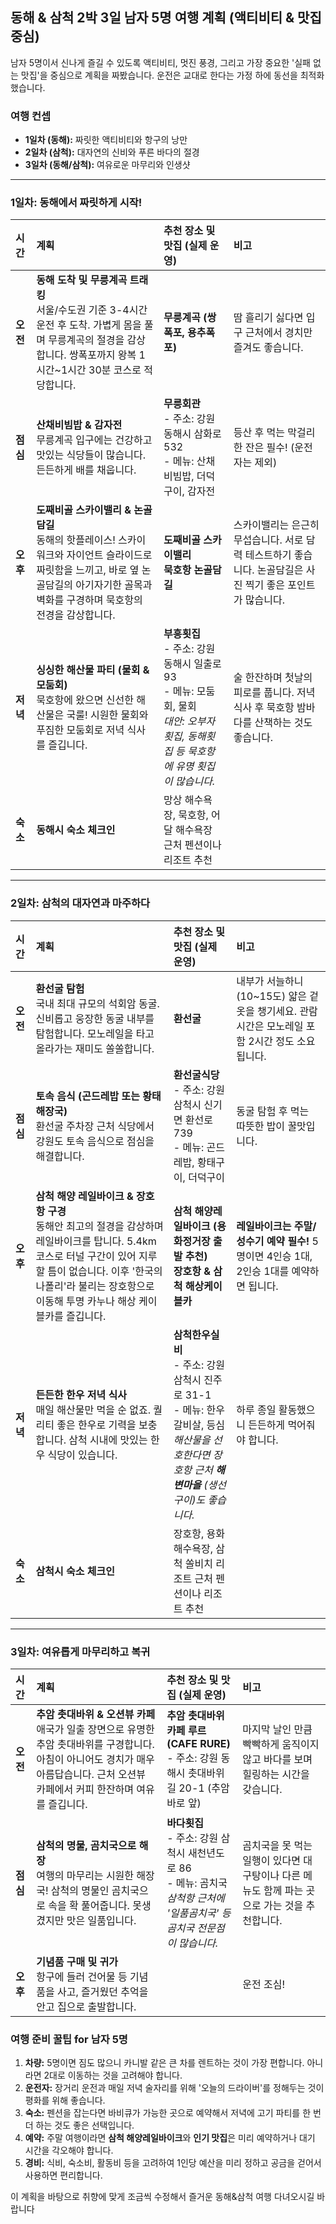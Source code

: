 ## 동해 & 삼척 2박 3일 남자 5명 여행 계획 (액티비티 & 맛집 중심)

남자 5명이서 신나게 즐길 수 있도록 액티비티, 멋진 풍경, 그리고 가장 중요한 '실패 없는 맛집'을 중심으로 계획을 짜봤습니다. 운전은 교대로 한다는 가정 하에 동선을 최적화했습니다.

### **여행 컨셉**
*   **1일차 (동해):** 짜릿한 액티비티와 항구의 낭만
*   **2일차 (삼척):** 대자연의 신비와 푸른 바다의 절경
*   **3일차 (동해/삼척):** 여유로운 마무리와 인생샷

---

### **1일차: 동해에서 짜릿하게 시작!**

| 시간 | 계획 | 추천 장소 및 맛집 (실제 운영) | 비고 |
| :--- | :--- | :--- | :--- |
| **오전** | **동해 도착 및 무릉계곡 트래킹**<br/>서울/수도권 기준 3-4시간 운전 후 도착. 가볍게 몸을 풀며 무릉계곡의 절경을 감상합니다. 쌍폭포까지 왕복 1시간~1시간 30분 코스로 적당합니다. | **무릉계곡 (쌍폭포, 용추폭포)** | 땀 흘리기 싫다면 입구 근처에서 경치만 즐겨도 좋습니다. |
| **점심** | **산채비빔밥 & 감자전**<br/>무릉계곡 입구에는 건강하고 맛있는 식당들이 많습니다. 든든하게 배를 채웁니다. | **무릉회관**<br/>- 주소: 강원 동해시 삼화로 532<br/>- 메뉴: 산채비빔밥, 더덕구이, 감자전 | 등산 후 먹는 막걸리 한 잔은 필수! (운전자는 제외) |
| **오후** | **도째비골 스카이밸리 & 논골담길**<br/>동해의 핫플레이스! 스카이워크와 자이언트 슬라이드로 짜릿함을 느끼고, 바로 옆 논골담길의 아기자기한 골목과 벽화를 구경하며 묵호항의 전경을 감상합니다. | **도째비골 스카이밸리**<br/>**묵호항 논골담길** | 스카이밸리는 은근히 무섭습니다. 서로 담력 테스트하기 좋습니다. 논골담길은 사진 찍기 좋은 포인트가 많습니다. |
| **저녁** | **싱싱한 해산물 파티 (물회 & 모둠회)**<br/>묵호항에 왔으면 신선한 해산물은 국룰! 시원한 물회와 푸짐한 모둠회로 저녁 식사를 즐깁니다. | **부흥횟집**<br/>- 주소: 강원 동해시 일출로 93<br/>- 메뉴: 모둠회, 물회<br/>*대안: 오부자횟집, 동해횟집 등 묵호항에 유명 횟집이 많습니다.* | 술 한잔하며 첫날의 피로를 풉니다. 저녁 식사 후 묵호항 밤바다를 산책하는 것도 좋습니다. |
| **숙소** | **동해시 숙소 체크인** | 망상 해수욕장, 묵호항, 어달 해수욕장 근처 펜션이나 리조트 추천 |

---

### **2일차: 삼척의 대자연과 마주하다**

| 시간 | 계획 | 추천 장소 및 맛집 (실제 운영) | 비고 |
| :--- | :--- | :--- | :--- |
| **오전** | **환선굴 탐험**<br/>국내 최대 규모의 석회암 동굴. 신비롭고 웅장한 동굴 내부를 탐험합니다. 모노레일을 타고 올라가는 재미도 쏠쏠합니다. | **환선굴** | 내부가 서늘하니(10~15도) 얇은 겉옷을 챙기세요. 관람 시간은 모노레일 포함 2시간 정도 소요됩니다. |
| **점심** | **토속 음식 (곤드레밥 또는 황태해장국)**<br/>환선굴 주차장 근처 식당에서 강원도 토속 음식으로 점심을 해결합니다. | **환선굴식당**<br/>- 주소: 강원 삼척시 신기면 환선로 739<br/>- 메뉴: 곤드레밥, 황태구이, 더덕구이 | 동굴 탐험 후 먹는 따뜻한 밥이 꿀맛입니다. |
| **오후** | **삼척 해양 레일바이크 & 장호항 구경**<br/>동해안 최고의 절경을 감상하며 레일바이크를 탑니다. 5.4km 코스로 터널 구간이 있어 지루할 틈이 없습니다. 이후 '한국의 나폴리'라 불리는 장호항으로 이동해 투명 카누나 해상 케이블카를 즐깁니다. | **삼척 해양레일바이크 (용화정거장 출발 추천)**<br/>**장호항 & 삼척 해상케이블카** | **레일바이크는 주말/성수기 예약 필수!** 5명이면 4인승 1대, 2인승 1대를 예약하면 됩니다. |
| **저녁** | **든든한 한우 저녁 식사**<br/>매일 해산물만 먹을 순 없죠. 퀄리티 좋은 한우로 기력을 보충합니다. 삼척 시내에 맛있는 한우 식당이 있습니다. | **삼척한우실비**<br/>- 주소: 강원 삼척시 진주로 31-1<br/>- 메뉴: 한우갈비살, 등심<br/>*해산물을 선호한다면 장호항 근처 **해변마을** (생선구이)도 좋습니다.* | 하루 종일 활동했으니 든든하게 먹어줘야 합니다. |
| **숙소** | **삼척시 숙소 체크인** | 장호항, 용화 해수욕장, 삼척 쏠비치 리조트 근처 펜션이나 리조트 추천 |

---

### **3일차: 여유롭게 마무리하고 복귀**

| 시간 | 계획 | 추천 장소 및 맛집 (실제 운영) | 비고 |
| :--- | :--- | :--- | :--- |
| **오전** | **추암 촛대바위 & 오션뷰 카페**<br/>애국가 일출 장면으로 유명한 추암 촛대바위를 구경합니다. 아침이 아니어도 경치가 매우 아름답습니다. 근처 오션뷰 카페에서 커피 한잔하며 여유를 즐깁니다. | **추암 촛대바위**<br/>**카페 루르 (CAFE RURE)**<br/>- 주소: 강원 동해시 촛대바위길 20-1 (추암 바로 앞) | 마지막 날인 만큼 빡빡하게 움직이지 않고 바다를 보며 힐링하는 시간을 갖습니다. |
| **점심** | **삼척의 명물, 곰치국으로 해장**<br/>여행의 마무리는 시원한 해장국! 삼척의 명물인 곰치국으로 속을 확 풀어줍니다. 못생겼지만 맛은 일품입니다. | **바다횟집**<br/>- 주소: 강원 삼척시 새천년도로 86<br/>- 메뉴: 곰치국<br/>*삼척항 근처에 '일품곰치국' 등 곰치국 전문점이 많습니다.* | 곰치국을 못 먹는 일행이 있다면 대구탕이나 다른 메뉴도 함께 파는 곳으로 가는 것을 추천합니다. |
| **오후** | **기념품 구매 및 귀가**<br/>항구에 들러 건어물 등 기념품을 사고, 즐거웠던 추억을 안고 집으로 출발합니다. | | 운전 조심! |

### **여행 준비 꿀팁 for 남자 5명**

1.  **차량:** 5명이면 짐도 많으니 카니발 같은 큰 차를 렌트하는 것이 가장 편합니다. 아니라면 2대로 이동하는 것을 고려해야 합니다.
2.  **운전자:** 장거리 운전과 매일 저녁 술자리를 위해 '오늘의 드라이버'를 정해두는 것이 평화를 위해 좋습니다.
3.  **숙소:** 펜션을 잡는다면 바비큐가 가능한 곳으로 예약해서 저녁에 고기 파티를 한 번 더 하는 것도 좋은 선택입니다.
4.  **예약:** 주말 여행이라면 **삼척 해양레일바이크**와 **인기 맛집**은 미리 예약하거나 대기 시간을 각오해야 합니다.
5.  **경비:** 식비, 숙소비, 활동비 등을 고려하여 1인당 예산을 미리 정하고 공금을 걷어서 사용하면 편리합니다.

이 계획을 바탕으로 취향에 맞게 조금씩 수정해서 즐거운 동해&삼척 여행 다녀오시길 바랍니다
